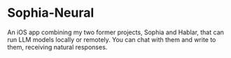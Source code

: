 # Sophia-Neural
An iOS app combining my two former projects, Sophia and Hablar, that can run LLM models locally or remotely. You can chat with them and write to them, receiving natural responses.

